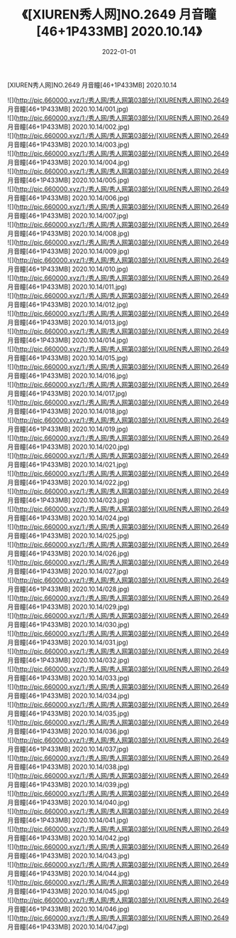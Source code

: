 ﻿---
layout: post
title:  《[XIUREN秀人网]NO.2649 月音瞳[46+1P433MB] 2020.10.14》
date:   2022-01-01
img: http://pic.660000.xyz/1:/秀人网/秀人网第03部分/[XIUREN秀人网]NO.2649 月音瞳[46+1P433MB] 2020.10.14/000.jpg
categories: [美女, 清纯, 唯美]
---

[XIUREN秀人网]NO.2649 月音瞳[46+1P433MB] 2020.10.14

 ![](http://pic.660000.xyz/1:/秀人网/秀人网第03部分/[XIUREN秀人网]NO.2649 月音瞳[46+1P433MB] 2020.10.14/001.jpg) <br>![](http://pic.660000.xyz/1:/秀人网/秀人网第03部分/[XIUREN秀人网]NO.2649 月音瞳[46+1P433MB] 2020.10.14/002.jpg) <br>![](http://pic.660000.xyz/1:/秀人网/秀人网第03部分/[XIUREN秀人网]NO.2649 月音瞳[46+1P433MB] 2020.10.14/003.jpg) <br>![](http://pic.660000.xyz/1:/秀人网/秀人网第03部分/[XIUREN秀人网]NO.2649 月音瞳[46+1P433MB] 2020.10.14/004.jpg) <br>![](http://pic.660000.xyz/1:/秀人网/秀人网第03部分/[XIUREN秀人网]NO.2649 月音瞳[46+1P433MB] 2020.10.14/005.jpg) <br>![](http://pic.660000.xyz/1:/秀人网/秀人网第03部分/[XIUREN秀人网]NO.2649 月音瞳[46+1P433MB] 2020.10.14/006.jpg) <br>![](http://pic.660000.xyz/1:/秀人网/秀人网第03部分/[XIUREN秀人网]NO.2649 月音瞳[46+1P433MB] 2020.10.14/007.jpg) <br>![](http://pic.660000.xyz/1:/秀人网/秀人网第03部分/[XIUREN秀人网]NO.2649 月音瞳[46+1P433MB] 2020.10.14/008.jpg) <br>![](http://pic.660000.xyz/1:/秀人网/秀人网第03部分/[XIUREN秀人网]NO.2649 月音瞳[46+1P433MB] 2020.10.14/009.jpg) <br>![](http://pic.660000.xyz/1:/秀人网/秀人网第03部分/[XIUREN秀人网]NO.2649 月音瞳[46+1P433MB] 2020.10.14/010.jpg) <br>![](http://pic.660000.xyz/1:/秀人网/秀人网第03部分/[XIUREN秀人网]NO.2649 月音瞳[46+1P433MB] 2020.10.14/011.jpg) <br>![](http://pic.660000.xyz/1:/秀人网/秀人网第03部分/[XIUREN秀人网]NO.2649 月音瞳[46+1P433MB] 2020.10.14/012.jpg) <br>![](http://pic.660000.xyz/1:/秀人网/秀人网第03部分/[XIUREN秀人网]NO.2649 月音瞳[46+1P433MB] 2020.10.14/013.jpg) <br>![](http://pic.660000.xyz/1:/秀人网/秀人网第03部分/[XIUREN秀人网]NO.2649 月音瞳[46+1P433MB] 2020.10.14/014.jpg) <br>![](http://pic.660000.xyz/1:/秀人网/秀人网第03部分/[XIUREN秀人网]NO.2649 月音瞳[46+1P433MB] 2020.10.14/015.jpg) <br>![](http://pic.660000.xyz/1:/秀人网/秀人网第03部分/[XIUREN秀人网]NO.2649 月音瞳[46+1P433MB] 2020.10.14/016.jpg) <br>![](http://pic.660000.xyz/1:/秀人网/秀人网第03部分/[XIUREN秀人网]NO.2649 月音瞳[46+1P433MB] 2020.10.14/017.jpg) <br>![](http://pic.660000.xyz/1:/秀人网/秀人网第03部分/[XIUREN秀人网]NO.2649 月音瞳[46+1P433MB] 2020.10.14/018.jpg) <br>![](http://pic.660000.xyz/1:/秀人网/秀人网第03部分/[XIUREN秀人网]NO.2649 月音瞳[46+1P433MB] 2020.10.14/019.jpg) <br>![](http://pic.660000.xyz/1:/秀人网/秀人网第03部分/[XIUREN秀人网]NO.2649 月音瞳[46+1P433MB] 2020.10.14/020.jpg) <br>![](http://pic.660000.xyz/1:/秀人网/秀人网第03部分/[XIUREN秀人网]NO.2649 月音瞳[46+1P433MB] 2020.10.14/021.jpg) <br>![](http://pic.660000.xyz/1:/秀人网/秀人网第03部分/[XIUREN秀人网]NO.2649 月音瞳[46+1P433MB] 2020.10.14/022.jpg) <br>![](http://pic.660000.xyz/1:/秀人网/秀人网第03部分/[XIUREN秀人网]NO.2649 月音瞳[46+1P433MB] 2020.10.14/023.jpg) <br>![](http://pic.660000.xyz/1:/秀人网/秀人网第03部分/[XIUREN秀人网]NO.2649 月音瞳[46+1P433MB] 2020.10.14/024.jpg) <br>![](http://pic.660000.xyz/1:/秀人网/秀人网第03部分/[XIUREN秀人网]NO.2649 月音瞳[46+1P433MB] 2020.10.14/025.jpg) <br>![](http://pic.660000.xyz/1:/秀人网/秀人网第03部分/[XIUREN秀人网]NO.2649 月音瞳[46+1P433MB] 2020.10.14/026.jpg) <br>![](http://pic.660000.xyz/1:/秀人网/秀人网第03部分/[XIUREN秀人网]NO.2649 月音瞳[46+1P433MB] 2020.10.14/027.jpg) <br>![](http://pic.660000.xyz/1:/秀人网/秀人网第03部分/[XIUREN秀人网]NO.2649 月音瞳[46+1P433MB] 2020.10.14/028.jpg) <br>![](http://pic.660000.xyz/1:/秀人网/秀人网第03部分/[XIUREN秀人网]NO.2649 月音瞳[46+1P433MB] 2020.10.14/029.jpg) <br>![](http://pic.660000.xyz/1:/秀人网/秀人网第03部分/[XIUREN秀人网]NO.2649 月音瞳[46+1P433MB] 2020.10.14/030.jpg) <br>![](http://pic.660000.xyz/1:/秀人网/秀人网第03部分/[XIUREN秀人网]NO.2649 月音瞳[46+1P433MB] 2020.10.14/031.jpg) <br>![](http://pic.660000.xyz/1:/秀人网/秀人网第03部分/[XIUREN秀人网]NO.2649 月音瞳[46+1P433MB] 2020.10.14/032.jpg) <br>![](http://pic.660000.xyz/1:/秀人网/秀人网第03部分/[XIUREN秀人网]NO.2649 月音瞳[46+1P433MB] 2020.10.14/033.jpg) <br>![](http://pic.660000.xyz/1:/秀人网/秀人网第03部分/[XIUREN秀人网]NO.2649 月音瞳[46+1P433MB] 2020.10.14/034.jpg) <br>![](http://pic.660000.xyz/1:/秀人网/秀人网第03部分/[XIUREN秀人网]NO.2649 月音瞳[46+1P433MB] 2020.10.14/035.jpg) <br>![](http://pic.660000.xyz/1:/秀人网/秀人网第03部分/[XIUREN秀人网]NO.2649 月音瞳[46+1P433MB] 2020.10.14/036.jpg) <br>![](http://pic.660000.xyz/1:/秀人网/秀人网第03部分/[XIUREN秀人网]NO.2649 月音瞳[46+1P433MB] 2020.10.14/037.jpg) <br>![](http://pic.660000.xyz/1:/秀人网/秀人网第03部分/[XIUREN秀人网]NO.2649 月音瞳[46+1P433MB] 2020.10.14/038.jpg) <br>![](http://pic.660000.xyz/1:/秀人网/秀人网第03部分/[XIUREN秀人网]NO.2649 月音瞳[46+1P433MB] 2020.10.14/039.jpg) <br>![](http://pic.660000.xyz/1:/秀人网/秀人网第03部分/[XIUREN秀人网]NO.2649 月音瞳[46+1P433MB] 2020.10.14/040.jpg) <br>![](http://pic.660000.xyz/1:/秀人网/秀人网第03部分/[XIUREN秀人网]NO.2649 月音瞳[46+1P433MB] 2020.10.14/041.jpg) <br>![](http://pic.660000.xyz/1:/秀人网/秀人网第03部分/[XIUREN秀人网]NO.2649 月音瞳[46+1P433MB] 2020.10.14/042.jpg) <br>![](http://pic.660000.xyz/1:/秀人网/秀人网第03部分/[XIUREN秀人网]NO.2649 月音瞳[46+1P433MB] 2020.10.14/043.jpg) <br>![](http://pic.660000.xyz/1:/秀人网/秀人网第03部分/[XIUREN秀人网]NO.2649 月音瞳[46+1P433MB] 2020.10.14/044.jpg) <br>![](http://pic.660000.xyz/1:/秀人网/秀人网第03部分/[XIUREN秀人网]NO.2649 月音瞳[46+1P433MB] 2020.10.14/045.jpg) <br>![](http://pic.660000.xyz/1:/秀人网/秀人网第03部分/[XIUREN秀人网]NO.2649 月音瞳[46+1P433MB] 2020.10.14/046.jpg) <br>![](http://pic.660000.xyz/1:/秀人网/秀人网第03部分/[XIUREN秀人网]NO.2649 月音瞳[46+1P433MB] 2020.10.14/047.jpg) <br>